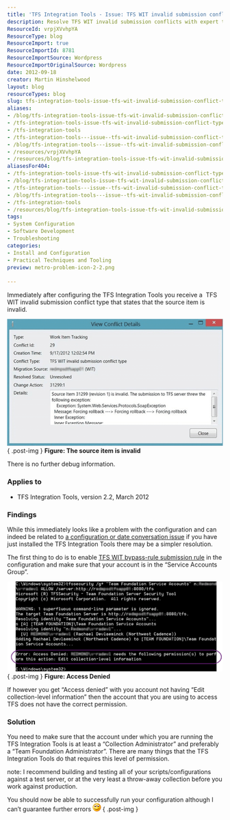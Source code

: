 ```yaml
---
title: 'TFS Integration Tools - Issue: TFS WIT invalid submission conflict type'
description: Resolve TFS WIT invalid submission conflicts with expert tips on configuration and permissions. Ensure smooth integration with TFS Integration Tools today!
ResourceId: vrpjXVvhpYA
ResourceType: blog
ResourceImport: true
ResourceImportId: 8781
ResourceImportSource: Wordpress
ResourceImportOriginalSource: Wordpress
date: 2012-09-18
creator: Martin Hinshelwood
layout: blog
resourceTypes: blog
slug: tfs-integration-tools-issue-tfs-wit-invalid-submission-conflict-type
aliases:
- /blog/tfs-integration-tools-issue-tfs-wit-invalid-submission-conflict-type
- /tfs-integration-tools-issue-tfs-wit-invalid-submission-conflict-type
- /tfs-integration-tools
- /tfs-integration-tools---issue--tfs-wit-invalid-submission-conflict-type
- /blog/tfs-integration-tools---issue--tfs-wit-invalid-submission-conflict-type
- /resources/vrpjXVvhpYA
- /resources/blog/tfs-integration-tools-issue-tfs-wit-invalid-submission-conflict-type
aliasesFor404:
- /tfs-integration-tools-issue-tfs-wit-invalid-submission-conflict-type
- /blog/tfs-integration-tools-issue-tfs-wit-invalid-submission-conflict-type
- /tfs-integration-tools---issue--tfs-wit-invalid-submission-conflict-type
- /blog/tfs-integration-tools---issue--tfs-wit-invalid-submission-conflict-type
- /tfs-integration-tools
- /resources/blog/tfs-integration-tools-issue-tfs-wit-invalid-submission-conflict-type
tags:
- System Configuration
- Software Development
- Troubleshooting
categories:
- Install and Configuration
- Practical Techniques and Tooling
preview: metro-problem-icon-2-2.png

---
```

Immediately after configuring the TFS Integration Tools you receive a  TFS WIT invalid submission conflict type that states that the source item is invalid.

[![image](images/image_thumb32-1-1.png "image")](http://blog.hinshelwood.com/files/2012/09/image32.png)  
{ .post-img }
**Figure: The source item is invalid**

There is no further debug information.

### Applies to

- TFS Integration Tools, version 2.2, March 2012

### Findings

While this immediately looks like a problem with the configuration and can indeed be related to [a configuration or date conversation issue](http://blog.hinshelwood.com/creating-a-wit-adapter-for-the-tfs-integration-platform-for-a-source-with-no-history/) if you have just installed the TFS Integration Tools there may be a simpler resolution.

The first thing to do is to enable [TFS WIT bypass-rule submission rule](http://blog.hinshelwood.com/tfs-integration-tools-issue-tfs-wit-bypass-rule-submission-is-enabled/) in the configuration and make sure that your account is in the “Service Accounts Group”.

[![SNAGHTML4fa77b8](images/SNAGHTML4fa77b8_thumb-3-3.png "SNAGHTML4fa77b8")](http://blog.hinshelwood.com/files/2012/09/SNAGHTML4fa77b8.png)  
{ .post-img }
**Figure: Access Denied**

If however you get “Access denied” with you account not having “Edit collection-level information” then the account that you are using to access TFS does not have the correct permission.

### Solution

You need to make sure that the account under which you are running the TFS Integration Tools is at least a “Collection Administrator” and preferably a “Team Foundation Administrator”. There are many things that the TFS Integration Tools do that requires this level of permission.

note: I recommend building and testing all of your scripts/configurations against a test server, or at the very least a throw-away collection before you work against production.

You should now be able to successfully run your configuration although I can’t guarantee further errors ![Smile](images/wlEmoticon-smile1-4-4.png)
{ .post-img }

